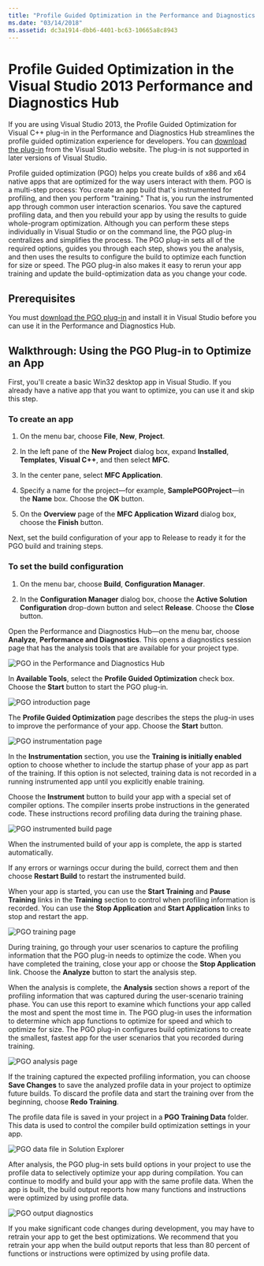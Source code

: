 ```yaml
---
title: "Profile Guided Optimization in the Performance and Diagnostics Hub"
ms.date: "03/14/2018"
ms.assetid: dc3a1914-dbb6-4401-bc63-10665a8c8943
---
```

# Profile Guided Optimization in the Visual Studio 2013 Performance and Diagnostics Hub

If you are using Visual Studio 2013, the Profile Guided Optimization for Visual C++ plug-in in the Performance and Diagnostics Hub streamlines the profile guided optimization experience for developers. You can [download the plug-in](https://marketplace.visualstudio.com/items?itemName=ProfileGuidedOptimizationTeam.ProfileGuidedOptimizationforVisualC) from the Visual Studio website. The plug-in is not supported in later versions of Visual Studio.

Profile guided optimization (PGO) helps you create builds of x86 and x64 native apps that are optimized for the way users interact with them. PGO is a multi-step process: You create an app build that's instrumented for profiling, and then you perform "training." That is, you run the instrumented app through common user interaction scenarios. You save the captured profiling data, and then you rebuild your app by using the results to guide whole-program optimization. Although you can perform these steps individually in Visual Studio or on the command line, the PGO plug-in centralizes and simplifies the process. The PGO plug-in sets all of the required options, guides you through each step, shows you the analysis, and then uses the results to configure the build to optimize each function for size or speed. The PGO plug-in also makes it easy to rerun your app training and update the build-optimization data as you change your code.

## Prerequisites

You must [download the PGO plug-in](https://marketplace.visualstudio.com/items?itemName=ProfileGuidedOptimizationTeam.ProfileGuidedOptimizationforVisualC) and install it in Visual Studio before you can use it in the Performance and Diagnostics Hub.

## Walkthrough: Using the PGO Plug-in to Optimize an App

First, you'll create a basic Win32 desktop app in Visual Studio. If you already have a native app that you want to optimize, you can use it and skip this step.

### To create an app

1. On the menu bar, choose **File**, **New**, **Project**.

1. In the left pane of the **New Project** dialog box, expand **Installed**, **Templates**, **Visual C++**, and then select **MFC**.

1. In the center pane, select **MFC Application**.

1. Specify a name for the project—for example, **SamplePGOProject**—in the **Name** box. Choose the **OK** button.

1. On the **Overview** page of the **MFC Application Wizard** dialog box, choose the **Finish** button.

Next, set the build configuration of your app to Release to ready it for the PGO build and training steps.

### To set the build configuration

1. On the menu bar, choose **Build**, **Configuration Manager**.

1. In the **Configuration Manager** dialog box, choose the **Active Solution Configuration** drop-down button and select **Release**. Choose the **Close** button.

Open the Performance and Diagnostics Hub—on the menu bar, choose **Analyze**, **Performance and Diagnostics**. This opens a diagnostics session page that has the analysis tools that are available for your project type.

![PGO in the Performance and Diagnostics Hub](../../build/reference/media/pgofig0hub.png)

In **Available Tools**, select the **Profile Guided Optimization** check box. Choose the **Start** button to start the PGO plug-in.

![PGO introduction page](../../build/reference/media/pgofig1start.png)

The **Profile Guided Optimization** page describes the steps the plug-in uses to improve the performance of your app. Choose the **Start** button.

![PGO instrumentation page](../../build/reference/media/pgofig2instrument.png)

In the **Instrumentation** section, you use the **Training is initially enabled** option to choose whether to include the startup phase of your app as part of the training. If this option is not selected, training data is not recorded in a running instrumented app until you explicitly enable training.

Choose the **Instrument** button to build your app with a special set of compiler options. The compiler inserts probe instructions in the generated code. These instructions record profiling data during the training phase.

![PGO instrumented build page](../../build/reference/media/pgofig3build.PNG)

When the instrumented build of your app is complete, the app is started automatically.

If any errors or warnings occur during the build, correct them and then choose **Restart Build** to restart the instrumented build.

When your app is started, you can use the **Start Training** and **Pause Training** links in the **Training** section to control when profiling information is recorded. You can use the **Stop Application** and **Start Application** links to stop and restart the app.

![PGO training page](../../build/reference/media/pgofig4training.PNG)

During training, go through your user scenarios to capture the profiling information that the PGO plug-in needs to optimize the code. When you have completed the training, close your app or choose the **Stop Application** link. Choose the **Analyze** button to start the analysis step.

When the analysis is complete, the **Analysis** section shows a report of the profiling information that was captured during the user-scenario training phase. You can use this report to examine which functions your app called the most and spent the most time in. The PGO plug-in uses the information to determine which app functions to optimize for speed and which to optimize for size. The PGO plug-in configures build optimizations to create the smallest, fastest app for the user scenarios that you recorded during training.

![PGO analysis page](../../build/reference/media/pgofig5analyze.png)

If the training captured the expected profiling information, you can choose **Save Changes** to save the analyzed profile data in your project to optimize future builds. To discard the profile data and start the training over from the beginning, choose **Redo Training**.

The profile data file is saved in your project in a **PGO Training Data** folder. This data is used to control the compiler build optimization settings in your app.

![PGO data file in Solution Explorer](../../build/reference/media/pgofig6data.png)

After analysis, the PGO plug-in sets build options in your project to use the profile data to selectively optimize your app during compilation. You can continue to modify and build your app with the same profile data. When the app is built, the build output reports how many functions and instructions were optimized by using profile data.

![PGO output diagnostics](../../build/reference/media/pgofig7diagnostics.png)

If you make significant code changes during development, you may have to retrain your app to get the best optimizations. We recommend that you retrain your app when the build output reports that less than 80 percent of functions or instructions were optimized by using profile data.